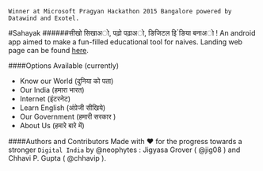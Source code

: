 `Winner at Microsoft Pragyan Hackathon 2015 Bangalore powered by Datawind and Exotel.`

#Sahayak
######सीखो सिखाअो, पढ़ो पढ़ाअो, ङिजिटल इिॱङिया बनाअो ! 
An android app aimed to make a fun-filled educational tool for naives.
Landing web page can be found [here](http://neophytes.github.io/microsoft-pragyan-hackathon/).

####Options Available (currently)
- Know our World (दुनिया को पता)
- Our India (हमारा भारत)
- Internet (इंटरनेट)
- Learn English (अंग्रेजी सीखिये)
- Our Government (हमारी सरकार )
- About Us (हमारे बारे में)


####Authors and Contributors
Made with ❤ for the progress towards a stronger `Digital India` by @neophytes : Jigyasa Grover ( @jig08 ) and Chhavi P. Gupta ( @chhavip ).
